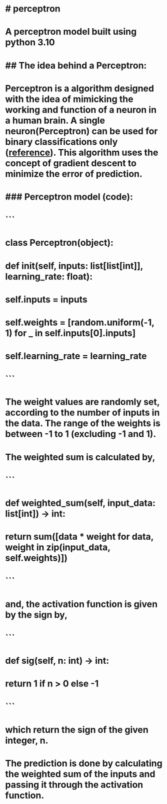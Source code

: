 # # perceptron
# A perceptron model built using python 3.10

# ## The idea behind a Perceptron:
# Perceptron is a algorithm designed with the idea of mimicking the working and function of a neuron in a human brain. A single neuron(Perceptron) can be used for binary classifications only ([reference](!https://en.wikipedia.org/wiki/Perceptron)). This algorithm uses the concept of gradient descent to minimize the error of prediction.

# ### Perceptron model (code):

# ```
# class Perceptron(object):
#     def __init__(self, inputs: list[list[int]], learning_rate: float):
#         self.inputs = inputs
#         self.weights = [random.uniform(-1, 1) for _ in self.inputs[0].inputs]
#         self.learning_rate = learning_rate

# ```

# The weight values are randomly set, according to the number of inputs in the data. The range of the weights is between -1 to 1 (excluding -1 and 1). 

# The weighted sum is calculated by, 

# ```
# def weighted_sum(self, input_data: list[int]) -> int:
#     return sum([data * weight for data, weight in zip(input_data, self.weights)])

# ```
#  and, the activation function is given by the sign by,
 
#  ```
# def sig(self, n: int) -> int:
#         return 1 if n > 0 else -1
#  ```
#  which return the sign of the given integer, n.
#  The prediction is done by calculating the weighted sum of the inputs and passing it through the activation function.
 

 
 
